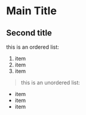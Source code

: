 # Main Title
## Second title

this is an ordered list:
1. item
2. item
3. item

>this is an unordered list:
* item
* item
* item
